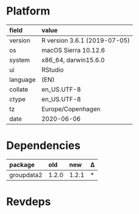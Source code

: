 # Platform

|field    |value                        |
|:--------|:----------------------------|
|version  |R version 3.6.1 (2019-07-05) |
|os       |macOS Sierra 10.12.6         |
|system   |x86_64, darwin15.6.0         |
|ui       |RStudio                      |
|language |(EN)                         |
|collate  |en_US.UTF-8                  |
|ctype    |en_US.UTF-8                  |
|tz       |Europe/Copenhagen            |
|date     |2020-06-06                   |

# Dependencies

|package    |old   |new   |Δ  |
|:----------|:-----|:-----|:--|
|groupdata2 |1.2.0 |1.2.1 |*  |

# Revdeps

